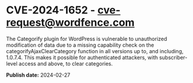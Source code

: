 # CVE-2024-1652 - cve-request@wordfence.com

The Categorify plugin for WordPress is vulnerable to unauthorized modification of data due to a missing capability check on the categorifyAjaxClearCategory function in all versions up to, and including, 1.0.7.4. This makes it possible for authenticated attackers, with subscriber-level access and above, to clear categories.

**Publish date:** 2024-02-27
